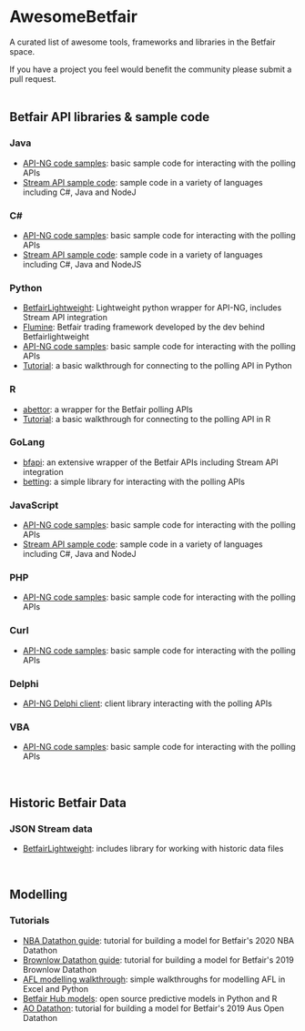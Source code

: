 # AwesomeBetfair
A curated list of awesome tools, frameworks and libraries in the Betfair space.

If you have a project you feel would benefit the community please submit a pull request.  
<br>

Betfair API libraries & sample code
------

### Java
- [API-NG code samples](https://github.com/betfair/API-NG-sample-code): basic sample code for interacting with the polling APIs
- [Stream API sample code](https://github.com/betfair/stream-api-sample-code): sample code in a variety of languages including C#, Java and NodeJ

### C#
- [API-NG code samples](https://github.com/betfair/API-NG-sample-code): basic sample code for interacting with the polling APIs
- [Stream API sample code](https://github.com/betfair/stream-api-sample-code): sample code in a variety of languages including C#, Java and NodeJS

### Python
- [BetfairLightweight](https://github.com/liampauling/betfair): Lightweight python wrapper for API-NG, includes Stream API integration
- [Flumine](https://github.com/liampauling/flumine): Betfair trading framework developed by the dev behind Betfairlightweight
- [API-NG code samples](https://github.com/betfair/API-NG-sample-code): basic sample code for interacting with the polling APIs
- [Tutorial](https://github.com/betfair-datascientists/API): a basic walkthrough for connecting to the polling API in Python

### R
- [abettor](https://github.com/phillc73/abettor): a wrapper for the Betfair polling APIs
- [Tutorial](https://github.com/betfair-datascientists/API): a basic walkthrough for connecting to the polling API in R

### GoLang
- [bfapi](https://github.com/tarb/bfapi): an extensive wrapper of the Betfair APIs including Stream API integration
- [betting](https://github.com/Nyarum/betting): a simple library for interacting with the polling APIs

### JavaScript
- [API-NG code samples](https://github.com/betfair/API-NG-sample-code): basic sample code for interacting with the polling APIs
- [Stream API sample code](https://github.com/betfair/stream-api-sample-code): sample code in a variety of languages including C#, Java and NodeJ

### PHP
- [API-NG code samples](https://github.com/betfair/API-NG-sample-code): basic sample code for interacting with the polling APIs

### Curl
- [API-NG code samples](https://github.com/betfair/API-NG-sample-code): basic sample code for interacting with the polling APIs

### Delphi
- [API-NG Delphi client](https://github.com/betfair/API-NG-Delphi-Client): client library interacting with the polling APIs

### VBA
- [API-NG code samples](https://github.com/betfair/API-NG-sample-code): basic sample code for interacting with the polling APIs   
<br>

Historic Betfair Data
------

### JSON Stream data
- [BetfairLightweight](https://github.com/liampauling/betfair): includes library for working with historic data files
<br>

Modelling
------

### Tutorials
- [NBA Datathon guide](https://github.com/betfair-datascientists/nba-datathon-guide): tutorial for building a model for Betfair's 2020 NBA Datathon 
- [Brownlow Datathon guide](https://github.com/betfair-datascientists/Brownlow-Datathon): tutorial for building a model for Betfair's 2019 Brownlow Datathon 
- [AFL modelling walkthrough](https://github.com/betfair-datascientists/afl-modelling-session-2019): simple walkthroughs for modelling AFL in Excel and Python
- [Betfair Hub models](https://github.com/betfair-datascientists/predictive-models): open source predictive models in Python and R
- [AO Datathon](https://github.com/betfair-datascientists/aus-open-datathon): tutorial for building a model for Betfair's 2019 Aus Open Datathon